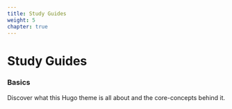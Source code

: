 ```yaml
---
title: Study Guides
weight: 5
chapter: true
---
```


# **Study Guides**

### Basics

Discover what this Hugo theme is all about and the core-concepts behind it.
